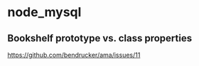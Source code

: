 # node_mysql

## Bookshelf prototype vs. class properties

https://github.com/bendrucker/ama/issues/11

